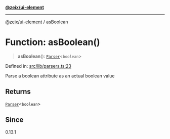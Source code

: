 [**@zeix/ui-element**](../README.md)

***

[@zeix/ui-element](../globals.md) / asBoolean

# Function: asBoolean()

> **asBoolean**(): [`Parser`](../type-aliases/Parser.md)\<`boolean`\>

Defined in: [src/lib/parsers.ts:23](https://github.com/zeixcom/ui-element/blob/5ad7551258a4bb164baa04bc9b2cf047564e56a5/src/lib/parsers.ts#L23)

Parse a boolean attribute as an actual boolean value

## Returns

[`Parser`](../type-aliases/Parser.md)\<`boolean`\>

## Since

0.13.1
